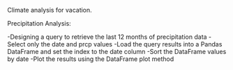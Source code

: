 Climate analysis for vacation.

Precipitation Analysis:

  -Designing a query to retrieve the last 12 months of precipitation data
  -Select only the date and prcp values
  -Load the query results into a Pandas DataFrame and set the index to the date column
  -Sort the DataFrame values by date
  -Plot the results using the DataFrame plot method
